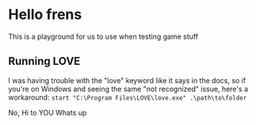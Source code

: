 # Hello frens

This is a playground for us to use when testing game stuff

## Running LOVE 
I was having trouble with the "love" keyword like it says in the docs, so if you're on Windows and seeing the same "not recognized" issue, here's a workaround:
`start "C:\Program Files\LOVE\love.exe" .\path\to\folder`

No, Hi to YOU
Whats up